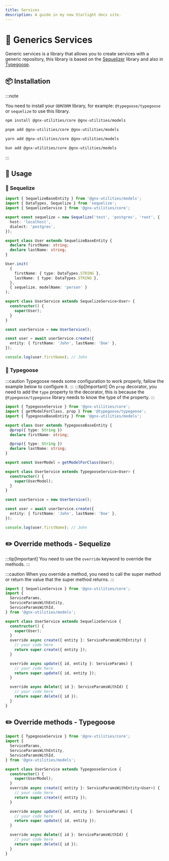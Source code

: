 ```yaml
---
title: Services
description: A guide in my new Starlight docs site.
---
```


# 📝 Generics Services

Generic services is a library that allows you to create services with a generic repository, this library is based on the [Sequelizer](https://sequelize.org/) library and also in [Typegoose](https://typegoose.github.io/typegoose/).

## 📦 Installation

:::note

You need to install your `ODM`/`ORM` library, for example: `@typegoose/typegoose` or `sequelize` to use this library.

```sh
npm install @gnx-utilities/core @gnx-utilities/models
```

```sh
pnpm add @gnx-utilities/core @gnx-utilities/models
```

```sh
yarn add @gnx-utilities/core @gnx-utilities/models
```

```sh
bun add @gnx-utilities/core @gnx-utilities/models
```

:::

## 📖 Usage

### 🔷 Sequelize

```typescript
import { SequelizeBaseEntity } from '@gnx-utilities/models';
import { DataTypes, Sequelize } from 'sequelize';
import { SequelizeService } from '@gnx-utilities/core';

export const sequelize = new Sequelize('test', 'postgres', 'root', {
  host: 'localhost',
  dialect: 'postgres',
});

export class User extends SequelizeBaseEntity {
  declare firstName: string;
  declare lastName: string;
}

User.init(
  {
    firstName: { type: DataTypes.STRING },
    lastName: { type: DataTypes.STRING },
  },
  { sequelize, modelName: 'person' }
);

export class UserService extends SequelizeService<User> {
  constructor() {
    super(User);
  }
}

const userService = new UserService();

const user = await userService.create({
  entity: { firstName: 'John', lastName: 'Doe' },
});

console.log(user.firstName); // John
```

### 🍃 Typegoose

:::caution
Typegoose needs some configuration to work properly, fallow the example below to configure it.
:::
:::tip[Important]
On `prop` decorator, you need to add the `type` property to the decorator, this is because the `@typegoose/typegoose` library needs to know the type of the property.
:::

```typescript
import { TypegooseService } from '@gnx-utilities/core';
import { getModelForClass, prop } from '@typegoose/typegoose';
import { TypegooseBaseEntity } from '@gnx-utilities/models';

export class User extends TypegooseBaseEntity {
  @prop({ type: String })
  declare firstName: string;

  @prop({ type: String })
  declare lastName: string;
}

export const UserModel = getModelForClass(User);

export class UserService extends TypegooseService<User> {
  constructor() {
    super(UserModel);
  }
}

const userService = new UserService();

const user = await userService.create({
  entity: { firstName: 'John', lastName: 'Doe' },
});

console.log(user.firstName); // John
```

## ✏️ Override methods - Sequelize

:::tip[Important]
You need to use the `override` keyword to override the methods.
:::

:::caution
When you override a method, you need to call the super method or return the value that the super method returns.
:::

```ts
import { SequelizeService } from '@gnx-utilities/core';
import {
  ServiceParams,
  ServiceParamsWithEntity,
  ServiceParamsWithId,
} from '@gnx-utilities/models';

export class UserService extends SequelizeService {
  constructor() {
    super(User);
  }
  override async create({ entity }: ServiceParamsWithEntity) {
    // your code here
    return super.create({ entity });
  }

  override async update({ id, entity }: ServiceParams) {
    // your code here
    return super.update({ id, entity });
  }

  override async delete({ id }: ServiceParamsWithId) {
    // your code here
    return super.delete({ id });
  }
}
```

## ✏️ Override methods - Typegoose

```ts
import { TypegooseService } from '@gnx-utilities/core';
import {
  ServiceParams,
  ServiceParamsWithEntity,
  ServiceParamsWithId,
} from '@gnx-utilities/models';

export class UserService extends TypegooseService {
  constructor() {
    super(UserModel);
  }
  override async create({ entity }: ServiceParamsWithEntity<User>) {
    // your code here
    return super.create({ entity });
  }

  override async update({ id, entity }: ServiceParams) {
    // your code here
    return super.update({ id, entity });
  }

  override async delete({ id }: ServiceParamsWithId) {
    // your code here
    return super.delete({ id });
  }
}
```

